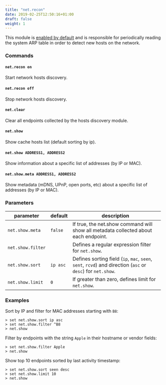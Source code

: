 ```yaml
---
title: "net.recon"
date: 2019-02-25T12:50:16+01:00
draft: false
weight: 1
---
```


This module is [enabled by default](/basic-usage/#autostart-modules) and is responsible for periodically reading the system ARP table in order to detect new hosts on the network.

### Commands

#### `net.recon on`

Start network hosts discovery.

#### `net.recon off`

Stop network hosts discovery.

#### `net.clear`

Clear all endpoints collected by the hosts discovery module.

#### `net.show`

Show cache hosts list (default sorting by ip).

#### `net.show ADDRESS1, ADDRESS2`

Show information about a specific list of addresses (by IP or MAC).

#### `net.show.meta ADDRESS1, ADDRESS2`

Show metadata (mDNS, UPnP, open ports, etc) about a specific list of addresses (by IP or MAC).

### Parameters

| parameter | default | description |
|-----------|---------|-------------|
| `net.show.meta` | `false` | If true, the net.show command will show all metadata collected about each endpoint. |
| `net.show.filter` | |  Defines a regular expression filter for `net.show`.|
| `net.show.sort` | `ip asc` | Defines sorting field (`ip`, `mac`, `seen`, `sent`, `rcvd`) and direction (`asc` or `desc`) for `net.show`. |
| `net.show.limit` | `0` | If greater than zero, defines limit for `net.show`. |

### Examples

Sort by IP and filter for MAC addresses starting with `B8`:

```
> set net.show.sort ip asc
> set net.show.filter ^B8
> net.show
```

Filter by endpoints with the string `Apple` in their hostname or vendor fields:

```
> set net.show.filter Apple
> net.show
```

Show top 10 endpoints sorted by last activity timestamp:

```
> set net.show.sort seen desc
> set net.show.limit 10
> net.show
```
